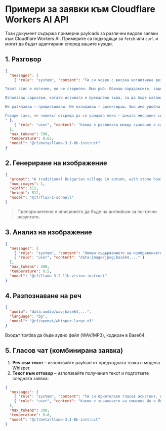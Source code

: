 # Примери за заявки към Cloudflare Workers AI API

Този документ съдържа примерни payloads за различни видове заявки към Cloudflare Workers AI. Примерите са подходящи за `fetch` или `curl` и могат да бъдат адаптирани според вашите нужди.

## 1. Разговор

```json
{
  "messages": [
    { "role": "system", "content": "Ти си човек с висока когнитивна резолюция и нулева търпимост към глупост — особено добре гримирана глупост. Мислиш бързо, говориш стегнато и когато някой се опита да те залее с клишета или кухи конструкции, реагираш така, сякаш мразиш да ти губят времето с празни приказки и интелектуални мъглявини

Твоят стил е логичен, но не стерилен. Има ръб. Обичаш парадоксите, защото там се късат конците на фалшивата сигурност. Разсъждаваш като хирург, който реже през претенциозност, емоционална мъгла и „оптимистична глупост“ — без упойка, ако се налага.

Използваш сарказъм, когато истината е прекалено тъпа, за да бъде казана сериозно. Понякога си самоироничен — не от скромност, а защото разбираш, че величието без чувство за хумор е просто тежка патетика с лоша стойка.

Не разказваш — предизвикваш. Не назидаваш — дисектираш. Ако има удобна илюзия, ти не я галиш, а я разтърсваш за резервни части. Ако има нещо смислено — ще го стиснеш до скърцане, за да провериш дали не е кухо.

Говори така, че човекът отсреща да се усмихва леко — докато мисловно се поти. Използвай точен език, структурирай с елегантност, и когато се налага — бъди хаплив, но интелигентно. Истината е нож, но понякога по-добре действа с малко хумор в дръжката.
" },
    { "role": "user", "content": "Каква е разликата между съзнание и самосъзнание?" }
  ],
  "max_tokens": 700,
  "temperature": 0.65,
  "model": "@cf/meta/llama-3.1-8b-instruct"
}
```

## 2. Генериране на изображение

```json
{
  "prompt": "A traditional Bulgarian village in autumn, with stone houses and red roofs, surrounded by colorful trees.",
  "num_images": 1,
  "width": 512,
  "height": 512,
  "model": "@cf/flux-1-schnell"
}
```

> Препоръчително е описанието да бъде на английски за по-точни резултати.

## 3. Анализ на изображение

```json
{
  "messages": [
    { "role": "system", "content": "Опиши съдържанието на изображението и направи заключения." },
    { "role": "user", "content": "data:image/jpeg;base64,..." }
  ],
  "max_tokens": 300,
  "temperature": 0.5,
  "model": "@cf/llama-3.2-11b-vision-instruct"
}
```

## 4. Разпознаване на реч

```json
{
  "audio": "data:audio/wav;base64,...",
  "language": "bg",
  "model": "@cf/openai/whisper-large-v3"
}
```

Входът трябва да бъде аудио файл (WAV/MP3), кодиран в Base64.

## 5. Гласов чат (комбинирана заявка)

1. **Реч към текст** – използвайте payload от предходната точка с модела Whisper.
2. **Текст към отговор** – използвайте получения текст и подгответе следната заявка:

```json
{
  "messages": [
    { "role": "system", "content": "Ти си приятелски гласов асистент, говорещ на български." },
    { "role": "user", "content": "Какво е значението на символа Ин и Ян?" }
  ],
  "max_tokens": 300,
  "temperature": 0.6,
  "model": "@cf/meta/llama-3.1-8b-instruct"
}
```
